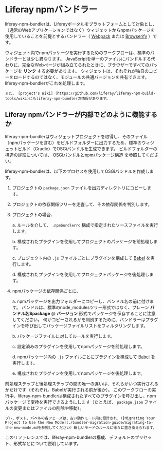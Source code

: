 # Liferay npmバンドラー

liferay-npm-bundlerは、Liferayポータルをプラットフォームとして対象とし、（通常のWebアプリケーションではなく）ウィジェットからnpmパッケージを使用していることを前提とするバンドラー（ [Webpack](https://webpack.github.io/) または [Browserify](http://browserify.org/) ）です。

ウィジェット内でnpmパッケージを実行するためのワークフローは、標準のバンドラーとは少し異なります。 JavaScriptを単一のファイルにバンドルする代わりに、完全なWebページが組み立てられたときに、ブラウザーですべてのパッケージを **リンク** する必要があります。 ウィジェットは、それぞれが独自のコピーをロードするのではなく、モジュールの共通バージョンを共有できます。 liferay-npm-bundlerがこれを処理します。

```{note}
また、 [project's Wiki] (https://github.com/liferay/liferay-npm-build-tools/wiki)にもliferay-npm-bundlerの情報があります。
```

<a name="how-the-liferay-npm-bundler-works-internally" />

## Liferay npmバンドラーが内部でどのように機能するか

liferay-npm-bundlerはウィジェットプロジェクトを取得し、そのファイル（npmパッケージを含む）をビルドフォルダーに出力するため、標準のウィジェットビルド（Gradle）でOSGiバンドルを生成できます。 ビルドフォルダーの構造の詳細については、 [OSGiバンドルとnpmパッケージ構造](./the-structure-of-osgi-bundles-containing-npm-packages.md) を参照してください。

liferay-npm-bundlerは、以下のプロセスを使用してOSGiバンドルを作成します。

1. プロジェクトの `package.json` ファイルを出力ディレクトリにコピーします。
1. プロジェクトの依存関係ツリーを走査して、その依存関係を判別します。
1. プロジェクトの場合、

    a. ルールを介して、 `.npmbundlerrc` 構成で指定されたソースファイルを実行します。

    b. 構成されたプラグインを使用してプロジェクトのパッケージを前処理します。

    c. プロジェクト内の `.js` ファイルごとにプラグインを構成して [Babel](https://babeljs.io/) を実行します。

    d. 構成されたプラグインを使用してプロジェクトパッケージを後処理します。

1. npmパッケージの依存関係ごとに、

    a. npmパッケージを出力フォルダーにコピーし、バンドル名の前に付けます。 バンドルは、標準のnode_modulesツリー形式ではなく、プレーン **バンドル名$package** @ **バージョン** 形式でパッケージを保存することに注意してください。 何がコピーされるかを判別するために、バンドラーはプラグインを呼び出してパッケージファイルリストをフィルタリングします。

    b. パッケージファイルに対してルールを実行します。

    c. 設定済みのプラグインを使用してnpmパッケージを前処理します。

    d. npmパッケージ内の `.js` ファイルごとにプラグインを構成して [Babel](https://babeljs.io/) を実行します。

    e. 構成されたプラグインを使用してnpmパッケージを後処理します。

前処理ステップと後処理ステップの間の唯一の違いは、それらがいつ実行されるかだけです（それぞれ、Babelが実行される前か後か）。 このワークフローの実行中、liferay-npm-bundlerは構成されたすべてのプラグインを呼び出し、npmパッケージで変換を実行できるようにします（たとえば、 `package.json` ファイルの変更またはファイルの削除や移動）。

```{note}
プレ、ポスト、バベルの各フェーズは、古い動作モード用に設計され、（[Migrating Your Project to Use the New Mode](./bundler-migration-guide/migrating-to-the-new-mode.mdを参照してください）新しいモードのルールに徐々に置き換えられます。
```

このリファレンスでは、liferay-npm-bundlerの構成、デフォルトのプリセット、形式などについて説明しています。
